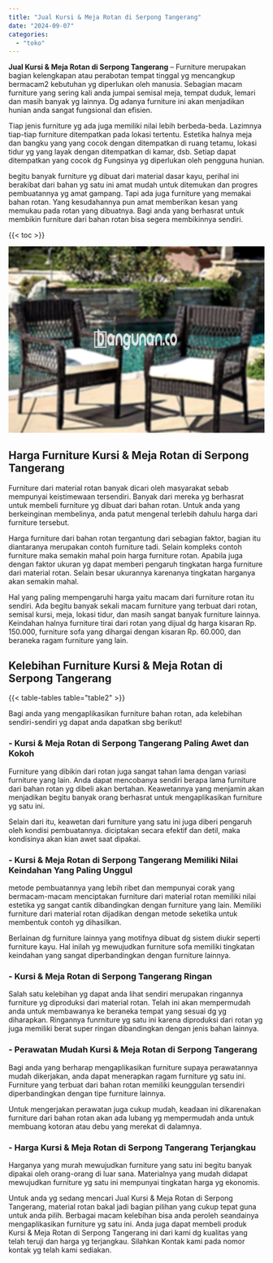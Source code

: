 ```yaml
---
title: "Jual Kursi & Meja Rotan di Serpong Tangerang"
date: "2024-09-07"
categories: 
  - "toko"
---
```


**Jual Kursi & Meja Rotan di Serpong Tangerang** – Furniture merupakan bagian kelengkapan atau perabotan tempat tinggal yg mencangkup bermacam2 kebutuhan yg diperlukan oleh manusia. Sebagian macam furniture yang sering kali anda jumpai semisal meja, tempat duduk, lemari dan masih banyak yg lainnya. Dg adanya furniture ini akan menjadikan hunian anda sangat fungsional dan efisien.

Tiap jenis furniture yg ada juga memiliki nilai lebih berbeda-beda. Lazimnya tiap-tiap furniture ditempatkan pada lokasi tertentu. Estetika halnya meja dan bangku yang yang cocok dengan ditempatkan di ruang tetamu, lokasi tidur yg yang layak dengan ditempatkan di kamar, dsb. Setiap dapat ditempatkan yang cocok dg Fungsinya yg diperlukan oleh pengguna hunian.

begitu banyak furniture yg dibuat dari material dasar kayu, perihal ini berakibat dari bahan yg satu ini amat mudah untuk ditemukan dan progres pembuatannya yg amat gampang. Tapi ada juga furniture yang memakai bahan rotan. Yang kesudahannya pun amat memberikan kesan yang memukau pada rotan yang dibuatnya. Bagi anda yang berhasrat untuk membikin furniture dari bahan rotan bisa segera membikinnya sendiri.

{{< toc >}}

![Jual Kursi & Meja Rotan di Serpong Tangerang](/images/kursi-meja-rotan-murah33.png)

## Harga Furniture Kursi & Meja Rotan di Serpong Tangerang

Furniture dari material rotan banyak dicari oleh masyarakat sebab mempunyai keistimewaan tersendiri. Banyak dari mereka yg berhasrat untuk membeli furniture yg dibuat dari bahan rotan. Untuk anda yang berkeinginan membelinya, anda patut mengenal terlebih dahulu harga dari furniture tersebut.

Harga furniture dari bahan rotan tergantung dari sebagian faktor, bagian itu diantaranya merupakan contoh furniture tadi. Selain kompleks contoh furniture maka semakin mahal poin harga furniture rotan. Apabila juga dengan faktor ukuran yg dapat memberi pengaruh tingkatan harga furniture dari material rotan. Selain besar ukurannya karenanya tingkatan harganya akan semakin mahal.

Hal yang paling mempengaruhi harga yaitu macam dari furniture rotan itu sendiri. Ada begitu banyak sekali macam furniture yang terbuat dari rotan, semisal kursi, meja, lokasi tidur, dan masih sangat banyak furniture lainnya. Keindahan halnya furniture tirai dari rotan yang dijual dg harga kisaran Rp. 150.000, furniture sofa yang dihargai dengan kisaran Rp. 60.000, dan beraneka ragam furniture yang lain.

## Kelebihan Furniture Kursi & Meja Rotan di Serpong Tangerang

{{< table-tables table="table2" >}}

Bagi anda yang mengaplikasikan furniture bahan rotan, ada kelebihan sendiri-sendiri yg dapat anda dapatkan sbg berikut!

### \- Kursi & Meja Rotan di Serpong Tangerang Paling Awet dan Kokoh

Furniture yang dibikin dari rotan juga sangat tahan lama dengan variasi furniture yang lain. Anda dapat mencobanya sendiri berapa lama furniture dari bahan rotan yg dibeli akan bertahan. Keawetannya yang menjamin akan menjadikan begitu banyak orang berhasrat untuk mengaplikasikan furniture yg satu ini.

Selain dari itu, keawetan dari furniture yang satu ini juga diberi pengaruh oleh kondisi pembuatannya. diciptakan secara efektif dan detil, maka kondisinya akan kian awet saat dipakai.

### \- Kursi & Meja Rotan di Serpong Tangerang Memiliki Nilai Keindahan Yang Paling Unggul

metode pembuatannya yang lebih ribet dan mempunyai corak yang bermacam-macam menciptakan furniture dari material rotan memiliki nilai estetika yg sangat cantik dibandingkan dengan furniture yang lain. Memiliki furniture dari material rotan dijadikan dengan metode seketika untuk membentuk contoh yg dihasilkan.

Berlainan dg furniture lainnya yang motifnya dibuat dg sistem diukir seperti furniture kayu. Hal inilah yg mewujudkan furniture sofa memiliki tingkatan keindahan yang sangat diperbandingkan dengan furniture lainnya.

### \- Kursi & Meja Rotan di Serpong Tangerang Ringan

Salah satu kelebihan yg dapat anda lihat sendiri merupakan ringannya furniture yg diproduksi dari material rotan. Telah ini akan mempermudah anda untuk membawanya ke beraneka tempat yang sesuai dg yg diharapkan. Ringannya funrniture yg satu ini karena diproduksi dari rotan yg juga memiliki berat super ringan dibandingkan dengan jenis bahan lainnya.

### \- Perawatan Mudah Kursi & Meja Rotan di Serpong Tangerang

Bagi anda yang berharap mengaplikasikan furniture supaya perawatannya mudah dikerjakan, anda dapat menerapkan ragam furniture yg satu ini. Furniture yang terbuat dari bahan rotan memiliki keunggulan tersendiri diperbandingkan dengan tipe furniture lainnya.

Untuk mengerjakan perawatan juga cukup mudah, keadaan ini dikarenakan furniture dari bahan rotan akan ada lubang yg mempermudah anda untuk membuang kotoran atau debu yang merekat di dalamnya.

### \- Harga Kursi & Meja Rotan di Serpong Tangerang Terjangkau

Harganya yang murah mewujudkan furniture yang satu ini begitu banyak dipakai oleh orang-orang di luar sana. Materialnya yang mudah didapat mewujudkan furniture yg satu ini mempunyai tingkatan harga yg ekonomis.

Untuk anda yg sedang mencari Jual Kursi & Meja Rotan di Serpong Tangerang, material rotan bakal jadi bagian pilihan yang cukup tepat guna untuk anda pilih. Berbagai macam kelebihan bisa anda peroleh seandainya mengaplikasikan furniture yg satu ini. Anda juga dapat membeli produk Kursi & Meja Rotan di Serpong Tangerang ini dari kami dg kualitas yang telah teruji dan harga yg terjangkau. Silahkan Kontak kami pada nomor kontak yg telah kami sediakan.
